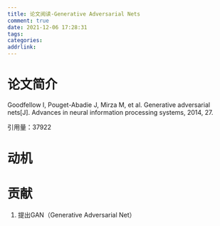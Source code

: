 ```yaml
---
title: 论文阅读-Generative Adversarial Nets
comment: true
date: 2021-12-06 17:28:31
tags:
categories:
addrlink:
---
```


# 论文简介

Goodfellow I, Pouget-Abadie J, Mirza M, et al. Generative adversarial nets[J]. Advances in neural information processing systems, 2014, 27.

引用量：37922







# 动机





# 贡献

1. 提出GAN（Generative Adversarial Net）

